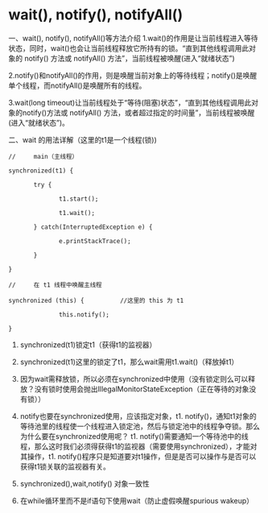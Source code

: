 # wait(), notify(), notifyAll()

一、wait(), notify(), notifyAll()等方法介绍
1.wait()的作用是让当前线程进入等待状态，同时，wait()也会让当前线程释放它所持有的锁。“直到其他线程调用此对象的 notify() 方法或 notifyAll() 方法”，当前线程被唤醒(进入“就绪状态”)

2.notify()和notifyAll()的作用，则是唤醒当前对象上的等待线程；notify()是唤醒单个线程，而notifyAll()是唤醒所有的线程。

3.wait(long timeout)让当前线程处于“等待(阻塞)状态”，“直到其他线程调用此对象的notify()方法或 notifyAll() 方法，或者超过指定的时间量”，当前线程被唤醒(进入“就绪状态”)。

二、wait 的用法详解（这里的t1是一个线程(锁))

```
//     main（主线程）

synchronized(t1) {

       try {

              t1.start();

              t1.wait();

       } catch(InterruptedException e) {

              e.printStackTrace();

       }

}

//     在 t1 线程中唤醒主线程

synchronized (this) {          //这里的 this 为 t1

              this.notify();

}
```

1. synchronized(t1)锁定t1（获得t1的监视器）

2. synchronized(t1)这里的锁定了t1，那么wait需用t1.wait()（释放掉t1）

3. 因为wait需释放锁，所以必须在synchronized中使用（没有锁定则么可以释放？没有锁时使用会抛出IllegalMonitorStateException（正在等待的对象没有锁））

4. notify也要在synchronized使用，应该指定对象，t1. notify()，通知t1对象的等待池里的线程使一个线程进入锁定池，然后与锁定池中的线程争夺锁。那么为什么要在synchronized使用呢？ t1. notify()需要通知一个等待池中的线程，那么这时我们必须得获得t1的监视器（需要使用synchronized），才能对其操作，t1. notify()程序只是知道要对t1操作，但是是否可以操作与是否可以获得t1锁关联的监视器有关。

5. synchronized(),wait,notify() 对象一致性

6. 在while循环里而不是if语句下使用wait（防止虚假唤醒spurious wakeup）
